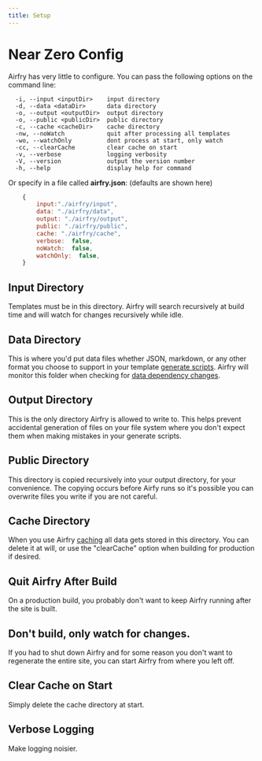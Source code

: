 ```yaml
---
title: Setup
---
```


# Near Zero Config

Airfry has very little to configure. You can pass the following options on the command line:

```text
  -i, --input <inputDir>    input directory
  -d, --data <dataDir>      data directory
  -o, --output <outputDir>  output directory
  -o, --public <publicDir>  public directory
  -c, --cache <cacheDir>    cache directory
  -nw, --noWatch            quit after processing all templates
  -wo, --watchOnly          dont process at start, only watch
  -cc, --clearCache         clear cache on start
  -v, --verbose             logging verbosity
  -V, --version             output the version number
  -h, --help                display help for command
```

Or specify in a file called **airfry.json**:
(defaults are shown here)

```javascript
	{
		input:"./airfry/input",
		data: "./airfry/data",
		output: "./airfry/output",
		public: "./airfry/public",
		cache: "./airfry/cache",
		verbose:  false,
		noWatch:  false,
		watchOnly:  false,
	}
```

## Input Directory

Templates must be in this directory. Airfry will search recursively at build time and will watch for changes recursively while idle.

## Data Directory

This is where you'd put data files whether JSON, markdown, or any other format you choose to support in your template [generate scripts](/docs/output/generateScript/). Airfry will monitor this folder when checking for [data dependency changes](/docs/performance/dependencyTracking/).

## Output Directory

This is the only directory Airfry is allowed to write to. This helps prevent accidental generation of files on your file system where you don't expect them when making mistakes in your generate scripts.

## Public Directory

This directory is copied recursively into your output directory, for your convenience. The copying occurs before Airfy runs so it's possible you can overwrite files you write if you are not careful.

## Cache Directory

When you use Airfry [caching](/docs/performance/cache/) all data gets stored in this directory. You can delete it at will, or use the "clearCache" option when building for production if desired.

## Quit Airfry After Build

On a production build, you probably don't want to keep Airfry running after the site is built.

## Don't build, only watch for changes.

If you had to shut down Airfry and for some reason you don't want to regenerate the entire site, you can start Airfry from where you left off.

## Clear Cache on Start

Simply delete the cache directory at start.

## Verbose Logging

Make logging noisier.
